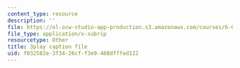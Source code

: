 ```yaml
---
content_type: resource
description: ''
file: https://ol-ocw-studio-app-production.s3.amazonaws.com/courses/6-042j-mathematics-for-computer-science-fall-2010/f032582e3f3426cff3e9488dfffed122_X9eErxRjQEI.srt
file_type: application/x-subrip
resourcetype: Other
title: 3play caption file
uid: f032582e-3f34-26cf-f3e9-488dfffed122
---
```

